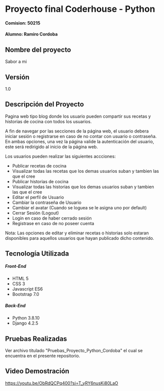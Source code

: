 # Proyecto final Coderhouse - Python

#### Comision: 50215

#### Alumno: Ramiro Cordoba

## Nombre del proyecto

Sabor a mi

## Versión

1.0

## Descripción del Proyecto

Pagina web tipo blog donde los usuario pueden compartir sus recetas y historias de cocina con todos los usuarios.

A fin de navegar por las secciones de la página web, el usuario debera iniciar sesión o registrarse en caso de no contar con usuario o contraseña. En ambas opciones, una vez la página valide la autenticación del usuario, este será redirigido al inicio de la página web.

Los usuarios pueden realizar las siguientes accciones:

- Publicar recetas de cocina
- Visualizar todas las recetas que los demas usuarios suban y tambien las que el cree
- Publicar historias de cocina
- Visualizar todas las historias que los demas usuarios suban y tambien las que el cree
- Editar el perfil de Usuario
- Cambiar la contraseña de Usuario
- Cambiar el avatar (Cuando se loguea se le asigna uno por default)
- Cerrar Sesión (Logout)
- Login en caso de haber cerrado sesión
- Registrase en caso de no poseer cuenta

Nota: Las opciones de editar y eliminar recetas o historias solo estaran disponibles para aquellos usuarios que hayan publicado dicho contenido.

## Tecnología Utilizada

##### Front-End

- HTML 5
- CSS 3
- Javascript ES6
- Bootstrap 7.0

##### Back-End

- Python 3.8.10
- Django 4.2.5

## Pruebas Realizadas

Ver archivo titulado "Pruebas_Proyecto_Python_Cordoba" el cual se encuentra en el presente repositorio.

## Video Demostración
https://youtu.be/ObRdQCPq400?si=T_yRY6nusKi80LaO

